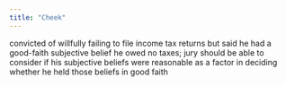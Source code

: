 ```yaml
---
title: "Cheek"
---
```

convicted of willfully failing to file income tax returns but said he had a good-faith subjective belief he owed no taxes; jury should be able to consider if his subjective beliefs were reasonable as a factor in deciding whether he held those beliefs in good faith

